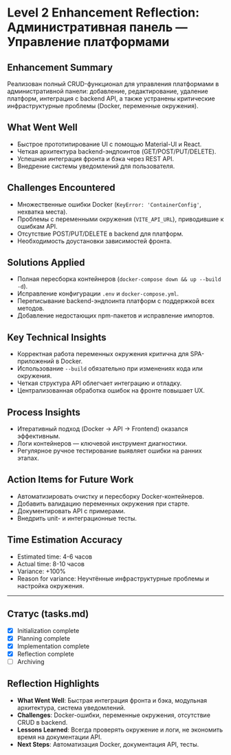 # Level 2 Enhancement Reflection: Административная панель — Управление платформами

## Enhancement Summary
Реализован полный CRUD-функционал для управления платформами в административной панели: добавление, редактирование, удаление платформ, интеграция с backend API, а также устранены критические инфраструктурные проблемы (Docker, переменные окружения).

## What Went Well
- Быстрое прототипирование UI с помощью Material-UI и React.
- Четкая архитектура backend-эндпоинтов (GET/POST/PUT/DELETE).
- Успешная интеграция фронта и бэка через REST API.
- Внедрение системы уведомлений для пользователя.

## Challenges Encountered
- Множественные ошибки Docker (`KeyError: 'ContainerConfig'`, нехватка места).
- Проблемы с переменными окружения (`VITE_API_URL`), приводившие к ошибкам API.
- Отсутствие POST/PUT/DELETE в backend для платформ.
- Необходимость доустановки зависимостей фронта.

## Solutions Applied
- Полная пересборка контейнеров (`docker-compose down && up --build -d`).
- Исправление конфигурации `.env` и `docker-compose.yml`.
- Переписывание backend-эндпоинта платформ с поддержкой всех методов.
- Добавление недостающих npm-пакетов и исправление импортов.

## Key Technical Insights
- Корректная работа переменных окружения критична для SPA-приложений в Docker.
- Использование `--build` обязательно при изменениях кода или окружения.
- Четкая структура API облегчает интеграцию и отладку.
- Централизованная обработка ошибок на фронте повышает UX.

## Process Insights
- Итеративный подход (Docker → API → Frontend) оказался эффективным.
- Логи контейнеров — ключевой инструмент диагностики.
- Регулярное ручное тестирование выявляет ошибки на ранних этапах.

## Action Items for Future Work
- Автоматизировать очистку и пересборку Docker-контейнеров.
- Добавить валидацию переменных окружения при старте.
- Документировать API с примерами.
- Внедрить unit- и интеграционные тесты.

## Time Estimation Accuracy
- Estimated time: 4-6 часов
- Actual time: 8-10 часов
- Variance: +100%
- Reason for variance: Неучтённые инфраструктурные проблемы и настройка окружения.

---

## Статус (tasks.md)
- [x] Initialization complete
- [x] Planning complete
- [x] Implementation complete
- [x] Reflection complete
- [ ] Archiving

## Reflection Highlights
- **What Went Well**: Быстрая интеграция фронта и бэка, модульная архитектура, система уведомлений.
- **Challenges**: Docker-ошибки, переменные окружения, отсутствие CRUD в backend.
- **Lessons Learned**: Всегда проверять окружение и логи, не экономить время на документации API.
- **Next Steps**: Автоматизация Docker, документация API, тесты. 